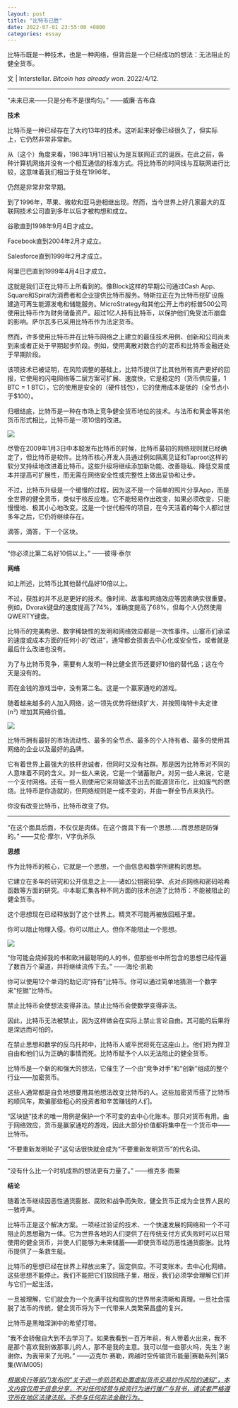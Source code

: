 ```yaml
---
layout: post
title: "比特币已胜"
date: 2022-07-01 23:55:00 +0800
categories: essay
---
```


比特币既是一种技术，也是一种网络，但背后是一个已经成功的想法：无法阻止的健全货币。

文 | Interstellar. *Bitcoin has already won*. 2022/4/12.

* * *

“未来已来——只是分布不是很均匀。”
——威廉·吉布森

**技术**

比特币是一种已经存在了大约13年的技术。这听起来好像已经很久了，但实际上，它仍然非常非常新。

从（这个）角度来看，1983年1月1日被认为是互联网正式的诞辰。在此之前，各种计算机网络并没有一个相互通信的标准方式。将比特币的时间线与互联网进行比较，这意味着我们相当于处在1996年。

仍然是非常非常早期。

到了1996年，苹果、微软和亚马逊相继出现。然而，当今世界上好几家最大的互联网技术公司直到多年以后才被构想和成立。

谷歌直到1998年9月4日才成立。

Facebook直到2004年2月才成立。

Salesforce直到1999年2月才成立。

阿里巴巴直到1999年4月4日才成立。

这就是我们正在比特币上所看到的。像Block这样的早期公司通过Cash App、Square和Spiral为消费者和企业提供比特币服务。特斯拉正在为比特币挖矿设施建造可再生能源发电和储能服务。MicroStrategy和其他公开上市的标普500公司使用比特币作为财务储备资产。超过1亿人持有比特币，以保护他们免受法币崩盘的影响。萨尔瓦多已采用比特币作为法定货币。

然而，许多使用比特币并在比特币网络之上建立的最佳技术用例、创新和公司尚未到来或者正处于早期起步阶段。例如，使用离散对数合约的混币和比特币金融还处于早期阶段。

该项技术已被证明，在风险调整的基础上，比特币提供了比其他所有资产更好的回报，它使用的闪电网络等二层方案可扩展、速度快，它是稳定的（货币供应量，1 BTC = 1 BTC），它的使用是安全的（硬件钱包），它的使用成本是低的（全节点小于$100）。

归根结底，比特币是一种在市场上竞争健全货币地位的技术。与法币和黄金等其他货币形式相比，比特币是一项10倍的改进。

![](/images/2022/20220701-2.png)

尽管在2009年1月3日中本聪发布比特币的时候，比特币最初的网络规则就已经确定了，但比特币是软件。比特币核心开发人员通过例如隔离见证和Taproot这样的软分叉持续地改进着比特币。这些升级将继续添加新功能、改善隐私、降低交易成本并提高可扩展性，而无需在网络安全性或完整性上做出妥协和让步。

不过，比特币升级是一个缓慢的过程，因为这不是一个简单的照片分享App，而是全世界的健全货币，类似于核反应堆。它不能轻易作出改变，如果必须改变，只能慢慢地、极其小心地改变。这是一个世代相传的项目，在今天活着的每个人都过世多年之后，它仍将继续存在。

滴答，滴答，下一个区块。

* * *

“你必须比第二名好10倍以上。”
——彼得·泰尔

**网络**

如上所述，比特币比其他替代品好10倍以上。

不过，获胜的并不总是更好的技术。像时间、故事和网络效应等因素确实很重要。例如，Dvorak键盘的速度提高了74%，准确度提高了68%，但每个人仍然使用QWERTY键盘。

比特币的完美构思、数字稀缺性的发明和网络效应都是一次性事件。山寨币们承诺的速度或成本方面的任何小的“改进”，通常都会损害去中心化或安全性，或者就是最后什么改进也没有。

为了与比特币竞争，需要有人发明一种比健全货币还要好10倍的替代品；这在今天是没有的。

而在金钱的游戏当中，没有第二名。这是一个赢家通吃的游戏。

随着越来越多的人加入网络，这一领先优势将继续扩大，并按照梅特卡夫定律 (n²) 增加其网络价值。

![](/images/2022/20220701-3.png)

比特币拥有最好的市场流动性、最多的全节点、最多的个人持有者、最多的使用其网络的企业以及最好的品牌。

它有着世界上最强大的铁杆忠诚者，但同时又没有社群。那是因为比特币对不同的人意味着不同的含义。对一些人来说，它是一个储蓄账户。对另一些人来说，它是一个支付网络。还有一些人则使用它来将输送不出去的能源货币化，比如废气的燃烧。比特币是你造就的，但网络规则是一成不变的，并由一群全节点来执行。

你没有改变比特币，比特币改变了你。

* * *

“在这个面具后面，不仅仅是肉体。在这个面具下有一个思想……而思想是防弹的。”
——艾伦·摩尔，V字仇杀队

**思想**

作为比特币的核心，它就是一个思想，一个由信息和数学所建构的思想。

它建立在多年的研究和公开信息之上——诸如公钥密码学、点对点网络和密码哈希函数等方面的研究。中本聪汇集各种不同方面的技术创造了比特币：不能被阻止的健全货币。

这个思想现在已经释放到了这个世界上。精灵不可能再被放回瓶子里。

你可以阻止物理入侵。你可以阻止人。但你不能阻止一个思想。

![](/images/2022/20220701-4.jpg)

“你可能会烧掉我的书和欧洲最聪明的人的书，但那些书中所包含的思想已经传遍了数百万个渠道，并将继续流传下去。”
——海伦·凯勒

你可以使用12个单词的助记词“持有”比特币。你可以通过简单地猜测一个数字来“挖掘”比特币。

禁止比特币会使想法变得非法。禁止比特币会使数学变得非法。

因此，比特币无法被禁止，因为这样做会在实际上禁止言论自由。其可能的后果将是深远而可怕的。

在禁止思想和数学的反乌托邦中，比特币人或平民将死在这座山上。他们将为捍卫自由和他们认为正确的事情而死。比特币赋予个人以无法阻止的健全货币。

比特币是一个新的和强大的想法，它催生了一个由“竞争对手”和“创新”组成的整个行业——加密货币。

这些人通常都是自负地想要用其他想法改变比特币的人。这些加密货币搭了比特币的顺风车，欺骗那些粗心的投资者和辛苦赚钱的人们。

“区块链”技术的唯一用例是保护一个不可变的去中心化账本。那只对货币有用。由于网络效应，货币是赢家通吃的游戏，因此大部分价值都将集中在一个货币中——比特币。

“不要重新发明轮子”这句话很快就会成为“不要重新发明货币”的代名词。

* * *

“没有什么比一个时机成熟的想法更有力量了。”
——维克多·雨果

**结论**

随着法币继续因恶性通货膨胀、腐败和战争而失败，健全货币正成为全世界人民的一致呼声。

比特币正是这个解决方案。一项经过验证的技术、一个快速发展的网络和一个不可阻止的思想融为一体。它为世界各地的人们提供了在传统支付方式失败时可以日常使用的健全货币，并使人们能够为未来储蓄——即使货币经历恶性通货膨胀。比特币提供了一条救生艇。

比特币的思想已经在世界上释放出来了。固定供应。不可变账本。去中心化网络。这些思想不能停止。我们不能把它们放回瓶子里，相反，我们必须学会理解它们并与它们一起生活。

一旦被理解，它们就会为一个充满干扰和腐败的世界带来清晰和真理。一旦社会摆脱了法币的传统，健全货币将为下一代带来人类繁荣昌盛的复兴。

比特币是黑暗深渊中的希望灯塔。

“我不会骄傲自大到不去学习了。如果我看到一百万年前，有人带着火出来，我不是那个喜欢我别做那事儿的人，那不是我的主意。我可以借一些那火吗，先生？谢谢你，为我带来了光明。”
——迈克尔·赛勒，跨越时空传输货币能量|赛勒系列|第5集(WiM005)


<u>*根据央行等部门发布的“关于进一步防范和处置虚拟货币交易炒作风险的通知”，本文内容仅用于信息分享，不对任何经营与投资行为进行推广与背书，请读者严格遵守所在地区法律法规，不参与任何非法金融行为。*</u>
